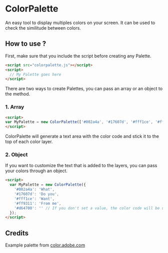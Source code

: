 # ColorPalette

An easy tool to display multiples colors on your screen. It can be used to check the similitude between colors.

## How to use ?

First, make sure that you include the script before creating any Palette.

```html
<script src="colorpalette.js"></script>
<script>
  // My Palette goes here
</script>
```

There are two ways to create Palettes, you can pass an array or an object to the method.

### 1. Array
```html
<script>
var MyPalette = new ColorPalette(['#002a4a', '#17607d', '#fff1ce', '#ff9311', '#d64700']);
</script>
```

ColorPalette will generate a text area with the color code and stick it to the top of each color layer.


### 2. Object
If you want to customize the text that is added to the layers, you can pass your colors through an object.

```html
<script>
  var MyPalette = new ColorPalette({
    '#002a4a': 'What',
    '#17607d': 'Do you',
    '#fff1ce': 'Want',
    '#ff9311': 'From me',
    '#d64700': '' // If you don't set a value, the color code will be used
  });
</script>
```


## Credits
Example palette from [color.adobe.com](https://color.adobe.com/fr/%EB%8B%A4%EC%9D%8C%EC%9D%98-%EB%B3%B5%EC%82%AC%EB%B3%B8-Ping-Pong-palette-color-theme-8490451/)
